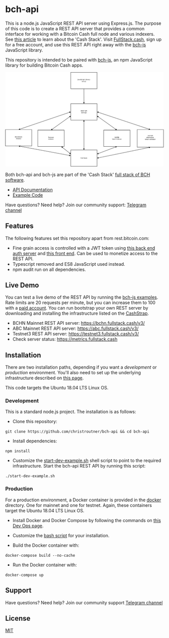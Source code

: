 # bch-api

This is a node.js JavaScript REST API server using Express.js. The purpose of this code is to create a REST API server that provides a common interface for working with a Bitcoin Cash full node and various indexers. See [this article](https://troutsblog.com/research/bitcoin-cash/how-to-bch-full-stack-developer) to learn about the 'Cash Stack'. Visit [FullStack.cash](https://fullstack.cash), sign up for a free account, and use this REST API right away with the [bch-js](https://github.com/christroutner/bch-js) JavaScript library.

This repository is intended to be paired with [bch-js](https://github.com/christroutner/bch-js), an npm JavaScript library for building Bitcoin Cash apps.

![Cash Stack Network Diagram](./generic-network-diagram.png)

Both bch-api and bch-js are part of the 'Cash Stack' [full stack of BCH software](https://troutsblog.com/research/bitcoin-cash/how-to-bch-full-stack-developer).

- [API Documentation](https://fullstack.cash/documentation)
- [Example Code](https://fullstack.cash/examples)

Have questions? Need help? Join our community support:
[Telegram channel](https://t.me/bch_js_toolkit)

## Features
The following features set this repository apart from rest.bitcoin.com:

- Fine grain access is controlled with a JWT token using
[this back end auth server](https://github.com/Permissionless-Software-Foundation/jwt-bch-api) and [this front end](https://github.com/Permissionless-Software-Foundation/jwt-bch-frontend). Can be used to monetize access to the REST API.
- Typescript removed and ES8 JavaScript used instead.
- npm audit run on all dependencies.

## Live Demo
You can test a live demo of the REST API by running the
[bch-js examples](https://github.com/Permissionless-Software-Foundation/bch-js-examples).
Rate limits are 20 requests per minute, but you can increase them to 100 with a [paid account](https://fullstack.cash/pricing).
You can run bootstrap your own REST server by downloading and installing the infrastructure listed on the [CashStrap](https://fullstack.cash/cashstrap).

- BCHN Mainnet REST API server: https://bchn.fullstack.cash/v3/
- ABC Mainnet REST API server: https://abc.fullstack.cash/v3/
- Testnet3 REST API server: https://testnet3.fullstack.cash/v3/
- Check server status: https://metrics.fullstack.cash

## Installation
There are two installation paths, depending if you want a *development* or
*production* environment. You'll also need to set up the underlying infrastructure
described on [this page](https://troutsblog.com/research/bitcoin-cash/how-to-bch-full-stack-developer).

This code targets the Ubuntu 18.04 LTS Linux OS.

### Development
This is a standard node.js project. The installation is as follows:

- Clone this repository:

`git clone https://github.com/christroutner/bch-api && cd bch-api`

- Install dependencies:

`npm install`

- Customize the [start-dev-example.sh](start-dev-example.sh) shell script to
point to the required infrastructure. Start the bch-api REST API by running
this script:

`./start-dev-example.sh`

### Production
For a production environment, a Docker container is provided in the
[docker](docker) directory. One for mainnet and one for testnet. Again, these
containers target the Ubuntu 18.04 LTS Linux OS.

- Install Docker and Docker Compose by following the commands on
[this Dev Ops page](https://troutsblog.com/research/dev-ops/overview).

- Customize the [bash script](docker/mainnet/start-local-mainnet.sh) for your
installation.

- Build the Docker container with:

`docker-compose build --no-cache`

- Run the Docker container with:

`docker-compose up`

## Support
Have questions? Need help? Join our community support
[Telegram channel](https://t.me/bch_js_toolkit)

## License
[MIT](./LICENSE.md)
